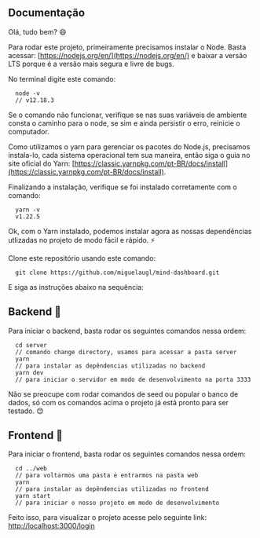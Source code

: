 ## Documentação

Olá, tudo bem? :smile:

Para rodar este projeto, primeiramente precisamos instalar o Node.
Basta acessar: [https://nodejs.org/en/](https://nodejs.org/en/) e baixar a versão LTS porque é a versão mais segura e livre de bugs.

No terminal digite este comando:
```
  node -v
  // v12.18.3
```
Se o comando não funcionar, verifique se nas suas variáveis de ambiente consta o caminho para o node, se sim e ainda persistir o erro, reinicie o computador.

Como utilizamos o yarn para gerenciar os pacotes do Node.js, precisamos instala-lo, cada sistema operacional tem sua maneira, então siga o guia no site oficial do Yarn: [https://classic.yarnpkg.com/pt-BR/docs/install](https://classic.yarnpkg.com/pt-BR/docs/install).

Finalizando a instalação, verifique se foi instalado corretamente com o comando:
```
  yarn -v
  v1.22.5
```

Ok, com o Yarn instalado, podemos instalar agora as nossas dependências utlizadas no projeto de modo fácil e rápido. :zap:

Clone este repositório usando este comando:
```
  git clone https://github.com/miguelaugl/mind-dashboard.git
```

E siga as instruções abaixo na sequência:

## Backend :wrench:

Para iniciar o backend, basta rodar os seguintes comandos nessa ordem:
```
  cd server
  // comando change directory, usamos para acessar a pasta server
  yarn
  // para instalar as depêndencias utilizadas no backend
  yarn dev
  // para iniciar o servidor em modo de desenvolvimento na porta 3333
```

Não se preocupe com rodar comandos de seed ou popular o banco de dados, só com os comandos acima o projeto já está pronto para ser testado. :blush:

## Frontend :art:

Para iniciar o frontend, basta rodar os seguintes comandos nessa ordem:
```
  cd ../web
  // para voltarmos uma pasta e entrarmos na pasta web
  yarn
  // para instalar as depêndencias utilizadas no frontend
  yarn start
  // para iniciar o nosso projeto em modo de desenvolvimento
```

Feito isso, para visualizar o projeto acesse pelo seguinte link: [http://localhost:3000/login](http://localhost:3000/login)
